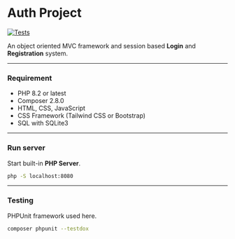 # Auth Project

[![Tests](https://github.com/codebysushil/Auth/actions/workflows/Tests.yml/badge.svg?branch=main)](https://github.com/codebysushil/Auth/actions/workflows/Tests.yml)

An object oriented MVC framework and session based **Login** and **Registration** system.

___

### Requirement

* PHP 8.2 or latest
* Composer 2.8.0
* HTML, CSS, JavaScript
* CSS Framework (Tailwind CSS or Bootstrap)
* SQL with SQLite3

___

### Run server
Start built-in __PHP Server__.

```bash
php -S localhost:8080
```
___

### Testing
PHPUnit framework used here.
  
```bash
composer phpunit --testdox
```

